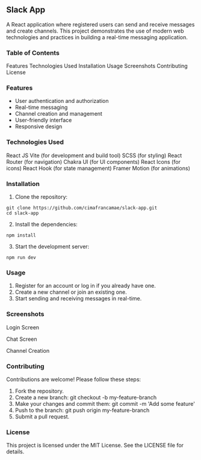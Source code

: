 ## Slack App
A React application where registered users can send and receive messages and create channels. This project demonstrates the use of modern web technologies and practices in building a real-time messaging application.

### Table of Contents
Features 
Technologies Used
Installation
Usage
Screenshots
Contributing
License

### Features
- User authentication and authorization
- Real-time messaging
- Channel creation and management
- User-friendly interface
- Responsive design

### Technologies Used
React JS
Vite (for development and build tool)
SCSS (for styling)
React Router (for navigation)
Chakra UI (for UI components)
React Icons (for icons)
React Hook (for state management)
Framer Motion (for animations)

### Installation
1. Clone the repository:

```
git clone https://github.com/cimafrancamae/slack-app.git
cd slack-app
```
2. Install the dependencies:

```
npm install
```
3. Start the development server:

```
npm run dev
```

### Usage
1. Register for an account or log in if you already have one.
2. Create a new channel or join an existing one.
2. Start sending and receiving messages in real-time.

### Screenshots

Login Screen


Chat Screen


Channel Creation

### Contributing
Contributions are welcome! Please follow these steps:

1. Fork the repository.
2. Create a new branch: git checkout -b my-feature-branch
3. Make your changes and commit them: git commit -m 'Add some feature'
4. Push to the branch: git push origin my-feature-branch
5. Submit a pull request.

### License
This project is licensed under the MIT License. See the LICENSE file for details.
